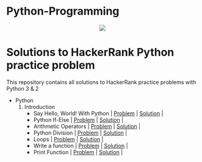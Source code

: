 # Python-Programming
<p align="center"><a href="https://www.hackerrank.com/marinskiy"><img src="https://i0.wp.com/gradsingames.com/wp-content/uploads/2016/05/856771_668224053197841_1943699009_o.png" ></a></p>

# Solutions to HackerRank Python practice problem
This repository contains all solutions to HackerRank practice problems with Python 3 & 2

- Python
    01. Introduction
        - Say Hello, World! With Python | [Problem](https://www.hackerrank.com/challenges/py-hello-world/problem) | [Solution](https://github.com/sahiljanbandhu/Python-Programming/blob/master/Introduction/Say%20Hello%2C%20World!%20With%20Python/Solution.py) |
        - Python If-Else | [Problem](https://www.hackerrank.com/challenges/py-if-else/problem) | [Solution](https://github.com/sahiljanbandhu/Python-Programming/blob/master/Introduction/Python%20If-Else/Solution.py) |
        - Arithmetic Operators | [Problem](https://www.hackerrank.com/challenges/python-arithmetic-operators/submissions/code/70402456) | [Solution](https://github.com/sahiljanbandhu/Python-Programming/blob/master/Introduction/Arithmetic%20Operators/Solution.py) |
        - Python Division | [Problem](https://www.hackerrank.com/challenges/python-division/problem) | [Solution](https://github.com/sahiljanbandhu/Python-Programming/blob/master/Introduction/Python%20Division/Solution.py) |
        - Loops | [Problem](https://www.hackerrank.com/challenges/python-loops/problem) | [Solution](https://github.com/sahiljanbandhu/Python-Programming/blob/master/Introduction/Loops/Solution.py) |
        - Write a function | [Problem](https://www.hackerrank.com/challenges/write-a-function/problem) | [Solution](https://github.com/sahiljanbandhu/Python-Programming/blob/master/Introduction/Write%20a%20function/Solution.py) |
        - Print Function | [Problem](https://www.hackerrank.com/challenges/python-print/problem) | [Solution](https://github.com/sahiljanbandhu/Python-Programming/blob/master/Introduction/Print%20Function/Solution.py) | 

